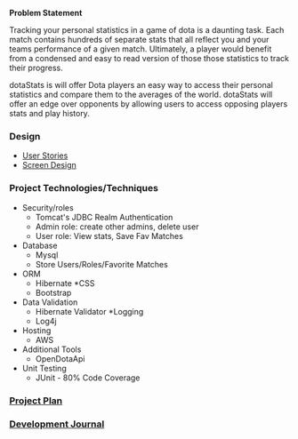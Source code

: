 **Problem Statement**


Tracking your personal statistics in a game of dota is a daunting task. Each match contains hundreds of separate stats that
all reflect you and your teams performance of a given match. Ultimately, a player would benefit from a condensed and easy 
to read version of those those statistics to track their progress.

dotaStats is will offer Dota players an easy way to access their personal statistics and compare them to the averages
of the world. dotaStats will offer an edge over opponents by allowing users to access opposing players stats and play 
history.    

### Design

* [User Stories](designDocuments/userStories.md)
* [Screen Design](designDocuments/screens.md)

### Project Technologies/Techniques

* Security/roles
    * Tomcat's JDBC Realm Authentication
    * Admin role: create other admins, delete user
    * User role: View stats, Save Fav Matches
* Database
    * Mysql
    * Store Users/Roles/Favorite Matches
* ORM
    * Hibernate
*CSS
    * Bootstrap
* Data Validation
    * Hibernate Validator
*Logging
    * Log4j
* Hosting
    * AWS
* Additional Tools
    * OpenDotaApi
* Unit Testing
    * JUnit - 80% Code Coverage
    
### [Project Plan](ProjectPlan.md)

### [Development Journal](Journal.md)
    
    

